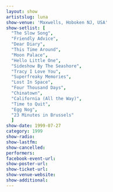 ```yaml
---
layout: show
artistslug: luna
show-venue: 'Maxwells, Hoboken NJ, USA'
show-setlist: [
  "The Slow Song",
  "Friendly Advice",
  "Dear Diary",
  "This Time Around",
  "Moon Palace",
  "Hello Little One",
  "Sideshow By The Seashore",
  "Tracy I Love You",
  "Superfreaky Memories",
  "Lost In Space",
  "Four Thousand Days",
  "Chinatown",
  "California (All the Way)",
  "Time to Quit",
  "Egg Nog",
  "23 Minutes in Brussels"
  ]
show-date: 1999-07-27
category: 1999
show-radio: 
show-lastfm: 
show-cancelled: 
performers: 
facebook-event-url: 
show-poster-url: 
show-ticket-url: 
show-venue-website: 
show-additional: 
---
```


